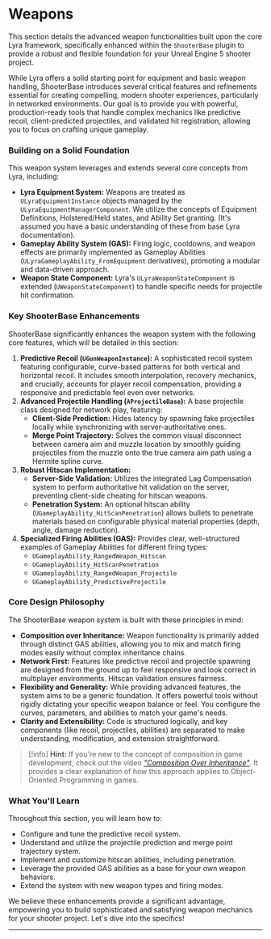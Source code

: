 # Weapons

This section details the advanced weapon functionalities built upon the core Lyra framework, specifically enhanced within the `ShooterBase` plugin to provide a robust and flexible foundation for your Unreal Engine 5 shooter project.

While Lyra offers a solid starting point for equipment and basic weapon handling, ShooterBase introduces several critical features and refinements essential for creating compelling, modern shooter experiences, particularly in networked environments. Our goal is to provide you with powerful, production-ready tools that handle complex mechanics like predictive recoil, client-predicted projectiles, and validated hit registration, allowing you to focus on crafting unique gameplay.

### Building on a Solid Foundation

This weapon system leverages and extends several core concepts from Lyra, including:

* **Lyra Equipment System:** Weapons are treated as `ULyraEquipmentInstance` objects managed by the `ULyraEquipmentManagerComponent`. We utilize the concepts of Equipment Definitions, Holstered/Held states, and Ability Set granting. (It's assumed you have a basic understanding of these from base Lyra documentation).
* **Gameplay Ability System (GAS):** Firing logic, cooldowns, and weapon effects are primarily implemented as Gameplay Abilities (`ULyraGameplayAbility_FromEquipment` derivatives), promoting a modular and data-driven approach.
* **Weapon State Component:** Lyra's `ULyraWeaponStateComponent` is extended (`UWeaponStateComponent`) to handle specific needs for projectile hit confirmation.

### Key ShooterBase Enhancements

ShooterBase significantly enhances the weapon system with the following core features, which will be detailed in this section:

1. **Predictive Recoil (`UGunWeaponInstance`):** A sophisticated recoil system featuring configurable, curve-based patterns for both vertical and horizontal recoil. It includes smooth interpolation, recovery mechanics, and crucially, accounts for player recoil compensation, providing a responsive and predictable feel even over networks.
2. **Advanced Projectile Handling (`AProjectileBase`):** A base projectile class designed for network play, featuring:
   * **Client-Side Prediction:** Hides latency by spawning fake projectiles locally while synchronizing with server-authoritative ones.
   * **Merge Point Trajectory:** Solves the common visual disconnect between camera aim and muzzle location by smoothly guiding projectiles from the muzzle onto the true camera aim path using a Hermite spline curve.
3. **Robust Hitscan Implementation:**
   * **Server-Side Validation:** Utilizes the integrated Lag Compensation system to perform authoritative hit validation on the server, preventing client-side cheating for hitscan weapons.
   * **Penetration System:** An optional hitscan ability (`UGameplayAbility_HitScanPenetration`) allows bullets to penetrate materials based on configurable physical material properties (depth, angle, damage reduction).
4. **Specialized Firing Abilities (GAS):** Provides clear, well-structured examples of Gameplay Abilities for different firing types:
   * `UGameplayAbility_RangedWeapon_Hitscan`
   * `UGameplayAbility_HitScanPenetration`
   * `UGameplayAbility_RangedWeapon_Projectile`
   * `UGameplayAbility_PredictiveProjectile`

### Core Design Philosophy

The ShooterBase weapon system is built with these principles in mind:

* **Composition over Inheritance:** Weapon functionality is primarily added through distinct GAS abilities, allowing you to mix and match firing modes easily without complex inheritance chains.
* **Network First:** Features like predictive recoil and projectile spawning are designed from the ground up to feel responsive and look correct in multiplayer environments. Hitscan validation ensures fairness.
* **Flexibility and Generality:** While providing advanced features, the system aims to be a generic foundation. It offers powerful tools without rigidly dictating your specific weapon balance or feel. You configure the curves, parameters, and abilities to match your game's needs.
* **Clarity and Extensibility:** Code is structured logically, and key components (like recoil, projectiles, abilities) are separated to make understanding, modification, and extension straightforward.

> [!info]
> **Hint:** If you're new to the concept of composition in game development, check out the video [_"Composition Over Inheritance"_](https://www.youtube.com/watch?v=HNzP1aLAffM). It provides a clear explanation of how this approach applies to Object-Oriented Programming in games.

### What You'll Learn

Throughout this section, you will learn how to:

* Configure and tune the predictive recoil system.
* Understand and utilize the projectile prediction and merge point trajectory system.
* Implement and customize hitscan abilities, including penetration.
* Leverage the provided GAS abilities as a base for your own weapon behaviors.
* Extend the system with new weapon types and firing modes.

We believe these enhancements provide a significant advantage, empowering you to build sophisticated and satisfying weapon mechanics for your shooter project. Let's dive into the specifics!

***

